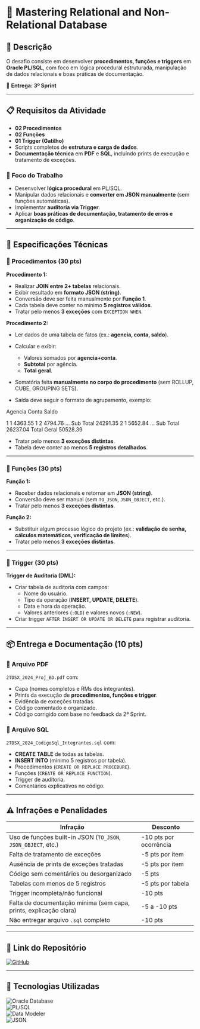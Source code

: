 # 💾 **Mastering Relational and Non-Relational Database**

## 🔶 **Descrição**
O desafio consiste em desenvolver **procedimentos, funções e triggers** em **Oracle PL/SQL**, com foco em lógica procedural estruturada, manipulação de dados relacionais e boas práticas de documentação.  

📌 **Entrega: 3º Sprint**

---

## 📋 **Requisitos da Atividade**
- **02 Procedimentos**  
- **02 Funções**  
- **01 Trigger (Gatilho)**  
- Scripts completos de **estrutura e carga de dados**.  
- **Documentação técnica** em **PDF** e **SQL**, incluindo prints de execução e tratamento de exceções.  

### 🔹 Foco do Trabalho
- Desenvolver **lógica procedural** em PL/SQL.  
- Manipular dados relacionais e **converter em JSON manualmente** (sem funções automáticas).  
- Implementar **auditoria via Trigger**.  
- Aplicar **boas práticas de documentação, tratamento de erros e organização de código**.  

---

## 📑 **Especificações Técnicas**
### 🔹 Procedimentos (30 pts)
**Procedimento 1:**  
- Realizar **JOIN entre 2+ tabelas** relacionais.  
- Exibir resultado em **formato JSON (string)**.  
- Conversão deve ser feita manualmente por **Função 1**.  
- Cada tabela deve conter no mínimo **5 registros válidos**.  
- Tratar pelo menos **3 exceções** com `EXCEPTION WHEN`.  

**Procedimento 2:**  
- Ler dados de uma tabela de fatos (ex.: **agencia, conta, saldo**).  
- Calcular e exibir:  
  - Valores somados por **agencia+conta**.  
  - **Subtotal** por agência.  
  - **Total geral**.  
- Somatória feita **manualmente no corpo do procedimento** (sem ROLLUP, CUBE, GROUPING SETS).  

- Saída deve seguir o formato de agrupamento, exemplo:  

Agencia Conta Saldo

1 1 4363.55
1 2 4794.76
...
Sub Total 24291.35
2 1 5652.84
...
Sub Total 26237.04
Total Geral 50528.39


- Tratar pelo menos **3 exceções distintas**.  
- Tabela deve conter ao menos **5 registros detalhados**.  

---

### 🔹 Funções (30 pts)
**Função 1:**  
- Receber dados relacionais e retornar em **JSON (string)**.  
- Conversão deve ser manual (sem `TO_JSON`, `JSON_OBJECT`, etc.).  
- Tratar pelo menos **3 exceções distintas**.  

**Função 2:**  
- Substituir algum processo lógico do projeto (ex.: **validação de senha, cálculos matemáticos, verificação de limites**).  
- Tratar pelo menos **3 exceções distintas**.  

---

### 🔹 Trigger (30 pts)
**Trigger de Auditoria (DML):**  
- Criar tabela de auditoria com campos:  
  - Nome do usuário.  
  - Tipo da operação (**INSERT, UPDATE, DELETE**).  
  - Data e hora da operação.  
  - Valores anteriores (`:OLD`) e valores novos (`:NEW`).  
- Criar trigger `AFTER INSERT OR UPDATE OR DELETE` para registrar auditoria.  

---

## 📦 **Entrega e Documentação (10 pts)**
### 🔹 Arquivo PDF
`2TDSX_2024_Proj_BD.pdf` com:  
- Capa (nomes completos e RMs dos integrantes).  
- Prints da execução de **procedimentos, funções e trigger**.  
- Evidência de exceções tratadas.  
- Código comentado e organizado.  
- Código corrigido com base no feedback da 2ª Sprint.  

### 🔹 Arquivo SQL
`2TDSX_2024_CodigoSql_Integrantes.sql` com:  
- **CREATE TABLE** de todas as tabelas.  
- **INSERT INTO** (mínimo 5 registros por tabela).  
- Procedimentos (`CREATE OR REPLACE PROCEDURE`).  
- Funções (`CREATE OR REPLACE FUNCTION`).  
- Trigger de auditoria.  
- Comentários explicativos no código.  

---

## ⚠️ **Infrações e Penalidades**
| Infração | Desconto |
|----------|----------|
| Uso de funções built-in JSON (`TO_JSON`, `JSON_OBJECT`, etc.) | -10 pts por ocorrência |
| Falta de tratamento de exceções | -5 pts por item |
| Ausência de prints de exceções tratadas | -5 pts por item |
| Código sem comentários ou desorganizado | -5 pts |
| Tabelas com menos de 5 registros | -5 pts por tabela |
| Trigger incompleta/não funcional | -10 pts |
| Falta de documentação mínima (sem capa, prints, explicação clara) | -5 a -10 pts |
| Não entregar arquivo `.sql` completo | -10 pts |

---

## 📂 **Link do Repositório**
[![GitHub](https://img.shields.io/badge/GitHub-Repositório-blue?style=flat-square&logo=github)](https://github.com/carmipa/challenge_2025_1_semestre_mottu/tree/main/Mastering_Relational_and_Non_Relational_Database)

---

## 🎨 **Tecnologias Utilizadas**
![Oracle Database](https://img.shields.io/badge/Oracle-Database-red?style=flat-square&logo=oracle)  
![PL/SQL](https://img.shields.io/badge/PL%2FSQL-F80000?style=flat-square&logo=oracle)  
![Data Modeler](https://img.shields.io/badge/Oracle-Data%20Modeler-006600?style=flat-square&logo=oracle)  
![JSON](https://img.shields.io/badge/JSON-000000?style=flat-square&logo=json)  





